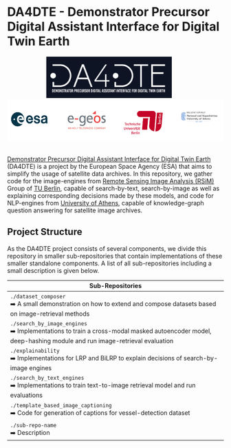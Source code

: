 # DA4DTE - Demonstrator Precursor Digital Assistant Interface for Digital Twin Earth

<div align="center">
<a href="https://ai-cu.be/"><img src="DA4DTE_logo.png" style="font-size: 1rem; height: 6em; width: auto; padding-right: 30px;" /></a>
<a href="https://bmwk.de"><img src="DA4DTE_partners.png" style="font-size: 1rem; height: 6em; width: auto; padding-right: 30px;"/></a>
</div>
&ensp;
&ensp;

[Demonstrator Precursor Digital Assistant Interface for Digital Twin Earth](http://da4dte.e-geos.earth/) (DA4DTE) is a project by the European Space Agency (ESA) that aims to simplify the usage of satellite data archives. In this repository, we gather code for the image-engines from [Remote Sensing Image Analysis (RSiM)](https://rsim.berlin) Group of [TU Berlin](https://tu.berlin), capable of search-by-text, search-by-image as well as explaining corresponding decisions made by these models, and code for NLP-engines from [University of Athens](https://en.uoa.gr/), capable of knowledge-graph question answering for satellite image archives.


## Project Structure

As the DA4DTE project consists of several components, we divide this repository in smaller sub-repositories that contain implementations of these smaller standalone components. A list of all sub-repositories including a small description is given below.


|  Sub-Repositories |
|-------------|
| `./dataset_composer` <br> ➡️ A small demonstration on how to extend and compose datasets based on image-retrieval methods |
| `./search_by_image_engines` <br> ➡️ Implementations to train a cross-modal masked autoencoder model, deep-hashing module and run image-retrieval evaluation |
| `./explainability` <br> ➡️ Implementations for LRP and BiLRP to explain decisions of search-by-image engines |
| `./search_by_text_engines` <br> ➡️ Implementations to train text-to-image retrieval model and run evaluations |
| `./template_based_image_captioning` <br> ➡️ Code for generation of captions for vessel-detection dataset |
| `./sub-repo-name` <br> ➡️ Description  |



<!-- ## Acknowledgement

- [Remote Sensing Image Analysis (RSiM)](https://rsim.berlin) Group of [TU Berlin](https://tu.berlin)
  - **Genc Hoxha** https://rsim.berlin/team/members/genc-hoxha
  - **Jakob Hackstein** https://rsim.berlin/team/members/jakob-hackstein


#### [Remote Sensing Image Analysis (RSiM)](https://rsim.berlin) Group of [TU Berlin](https://tu.berlin) -->
